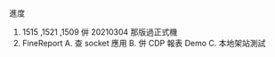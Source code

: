 進度

1. 1515 ,1521 ,1509 倂 20210304 那版過正式機
2. FineReport 
   A. 查 socket 應用
   B. 併 CDP 報表 Demo
   C. 本地架站測試
